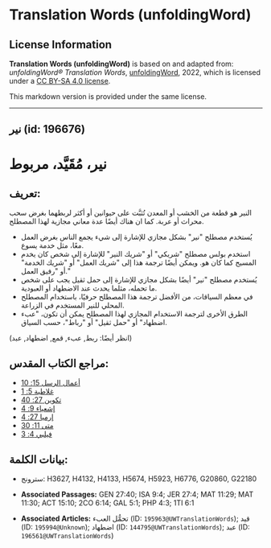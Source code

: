 # Translation Words (unfoldingWord)

## License Information

**Translation Words (unfoldingWord)** is based on and adapted from: _unfoldingWord® Translation Words_, [unfoldingWord](https://unfoldingword.org/utw), 2022, which is licensed under a [CC BY-SA 4.0 license](https://creativecommons.org/licenses/by-sa/4.0/legalcode.en).

This markdown version is provided under the same license.



--------------------------------

## نير (id: 196676)

نير، مُقَيَّد، مربوط
====================

تعريف:
------

النير هو قطعة من الخشب أو المعدن تُثبَّت على حيوانين أو أكثر لربطهما بغرض سحب محراث أو عربة. كما ان هناك أيضًا عدة معاني مجازية لهذا المصطلح.

* يُستخدم مصطلح "نير" بشكل مجازي للإشارة إلى شيء يجمع الناس بغرض العمل معًا، مثل خدمة يسوع.
* استخدم بولس مصطلح "شريكي" أو "شريك النير" للإشارة إلى شخص كان يخدم المسيح كما كان هو. ويمكن أيضًا ترجمة هذا إلى "شريك العمل" أو "شريك الخدمة" أو "رفيق العمل."
* يُستخدم مصطلح "نير" أيضًا بشكل مجازي للإشارة إلى حمل ثقيل يجب على شخص ما تحمله، مثلما يحدث عند الاضطهاد أو العبودية.
* في معظم السياقات، من الأفضل ترجمة هذا المصطلح حرفيًا، باستخدام المصطلح المحلي للنير المستخدم في الزراعة.
* الطرق الأخرى لترجمة الاستخدام المجازي لهذا المصطلح يمكن أن تكون، "عبء اضطهاد" أو "حمل ثقيل" أو "رباط"، حسب السياق.

(انظر أيضًا: ربط, عبء, قمع, اضطهاد, عبد)

مراجع الكتاب المقدس:
--------------------

* [أعمال الرسل 15: 10](https://ref.ly/Acts15:10)
* [غلاطية 5: 1](https://ref.ly/Gal5:1)
* [تكوين 27: 40](https://ref.ly/Gen27:40)
* [إشعياء 9: 4](https://ref.ly/Isa9:4)
* [إرميا 27: 4](https://ref.ly/Jer27:4)
* [متى 11: 30](https://ref.ly/Matt11:30)
* [فيلبي 4: 3](https://ref.ly/Phil4:3)

بيانات الكلمة:
--------------

* سترونج: H3627, H4132, H4133, H5674, H5923, H6776, G20860, G22180

* **Associated Passages:** GEN 27:40; ISA 9:4; JER 27:4; MAT 11:29; MAT 11:30; ACT 15:10; 2CO 6:14; GAL 5:1; PHP 4:3; 1TI 6:1
* **Associated Articles:** تحمُّل العبء (ID: `195963@UWTranslationWords`); قيد (ID: `195994@Unknown`); اضطهاد (ID: `144795@UWTranslationWords`); عبد (ID: `196561@UWTranslationWords`)

